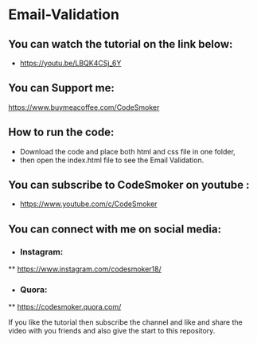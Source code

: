 # Email-Validation

## You can watch the tutorial on the link below: 
* https://youtu.be/LBQK4CSj_6Y

## You can Support me:
https://www.buymeacoffee.com/CodeSmoker

## How to run the code:
* Download the code and place both html and css file in one folder,
* then open the index.html file to see the Email Validation.

## You can subscribe to CodeSmoker on youtube :
* https://www.youtube.com/c/CodeSmoker

## You can connect with me on social media: 
* ### Instagram: 
** https://www.instagram.com/codesmoker18/ 
* ### Quora: 
** https://codesmoker.quora.com/

If you like the tutorial then subscribe the channel and like and share the video with you friends and also give the start to this repository.
